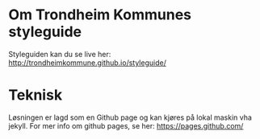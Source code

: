 Om Trondheim Kommunes styleguide
==========

Styleguiden kan du se live her: http://trondheimkommune.github.io/styleguide/

Teknisk
==========
Løsningen er lagd som en Github page og kan kjøres på lokal maskin vha jekyll.
For mer info om github pages, se her: https://pages.github.com/

